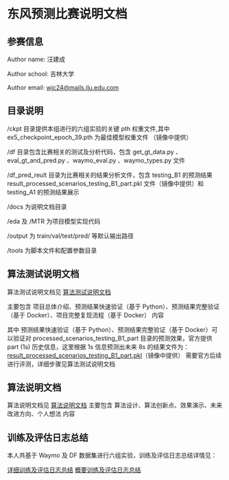# 东风预测比赛说明文档

## 参赛信息

Author name: 汪建成

Author school: 吉林大学

Author email: wjc24@mails.jlu.edu.com

## 目录说明

/ckpt 目录提供本组进行的六组实验的关键 pth 权重文件,其中 ex5_checkpoint_epoch_39.pth 为最佳模型权重文件 （镜像中提供）

/df 目录包含比赛相关的测试及分析代码，包含 get_gt_data.py 、eval_gt_and_pred.py 、waymo_eval.py 、waymo_types.py 文件

/df_pred_reult 目录为比赛相关的结果分析文件，包含 testing_B1 的预测结果 result_processed_scenarios_testing_B1_part.pkl 文件（镜像中提供）和 testing_A1 的预测结果展示

/docs 为说明文档目录

/eda 及 /MTR 为项目模型实现代码

/output 为 train/val/test/pred/ 等默认输出路径

/tools 为脚本文件和配置参数目录

## 算法测试说明文档

算法测试说明文档见 [算法测试说明文档](算法测试说明文档.md)

主要包含 项目总体介绍、预测结果快速验证（基于 Python）、预测结果完整验证（基于 Docker）、项目完整复现流程（基于 Docker） 内容

其中 预测结果快速验证（基于 Python）、预测结果完整验证（基于 Docker）可以验证对 processed_scenarios_testing_B1_part 目录的预测效果，官方提供 part (1s) 历史信息，这里根据 1s 信息预测出未来 8s 的结果文件为：[result_processed_scenarios_testing_B1_part.pkl](df_pred_result/result_processed_scenarios_testing_B1_part.pkl)（镜像中提供）
需要官方后续进行评测，详细步骤见算法测试说明文档

## 算法说明文档

算法说明文档见 [算法说明文档](算法说明文档.md)
主要包含 算法设计、算法创新点、效果演示、未来改进方向、个人想法 内容

## 训练及评估日志总结
本人共基于 Waymo 及 DF 数据集进行六组实验，训练及评估日志总结详情见：

[详细训练及评估日志总结](训练及评估日志总结详细版.md)
[概要训练及评估日志总结](训练及评估日志总结概要版.md)

